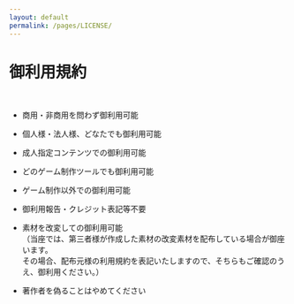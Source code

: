 ```yaml
---
layout: default
permalink: /pages/LICENSE/
---
```


# 御利用規約

<br>

- 商用・非商用を問わず御利用可能
  
- 個人様・法人様、どなたでも御利用可能
  
- 成人指定コンテンツでの御利用可能
  
- どのゲーム制作ツールでも御利用可能
  
- ゲーム制作以外での御利用可能
  
- 御利用報告・クレジット表記等不要
  
- 素材を改変しての御利用可能  
（当座では、第三者様が作成した素材の改変素材を配布している場合が御座います。  
その場合、配布元様の利用規約を表記いたしますので、そちらもご確認のうえ、御利用ください。）
  
- 著作者を偽ることはやめてください
